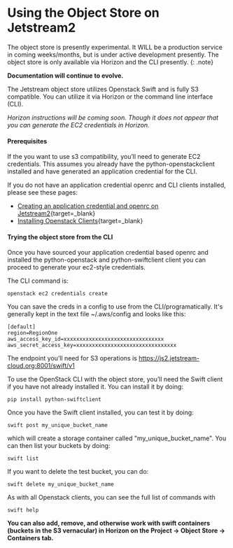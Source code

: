 # Using the Object Store on Jetstream2

The object store is presently experimental. It WILL be a production service in coming weeks/months, but is under active development presently. The object store is only available via Horizon and the CLI presently.
{: .note}

**Documentation will continue to evolve.**

The Jetstream object store utilizes Openstack Swift and is fully S3 compatible. You can utilize it via Horizon or the command line interface (CLI).

*Horizon instructions will be coming soon. Though it does not appear that you can generate the EC2 credentials in Horizon.*

#### Prerequisites

If the you want to use s3 compatibility, you’ll need to generate EC2 credentials. This assumes you already have the python-openstackclient installed and have generated an application credential for the CLI.

If you do not have an application credential openrc and CLI clients installed, please see these pages:

- [Creating an application credential and openrc on Jetstream2](https://docs.jetstream-cloud.org/ui/cli/openrc/){target=_blank}
- [Installing Openstack Clients](https://docs.jetstream-cloud.org/ui/cli/clients/){target=_blank}

#### Trying the object store from the CLI

Once you have sourced your application credential based openrc and installed the python-openstack and python-swiftclient client you can proceed to generate your ec2-style credentials.

The CLI command is:

    openstack ec2 credentials create

You can save the creds in a config to use from the CLI/programatically. It's generally kept in the text file ~/.aws/config and looks like this:


    [default]
    region=RegionOne
    aws_access_key_id=xxxxxxxxxxxxxxxxxxxxxxxxxxxxxxxx
    aws_secret_access_key=xxxxxxxxxxxxxxxxxxxxxxxxxxxxxxxx

The endpoint you’ll need for S3 operations is https://js2.jetstream-cloud.org:8001/swift/v1

To use the OpenStack CLI with the object store, you’ll need the Swift client if you have not already installed it. You can install it by doing:

    pip install python-swiftclient

Once you have the Swift client installed, you can test it by doing:

    swift post my_unique_bucket_name

which will create a storage container called "my_unique_bucket_name". You can then list your buckets by doing:

    swift list

If you want to delete the test bucket, you can do:

    swift delete my_unique_bucket_name

As with all Openstack clients, you can see the full list of commands with

    swift help

**You can also add, remove, and otherwise work with swift containers (buckets in the S3 vernacular) in Horizon on the Project → Object Store → Containers tab.**
